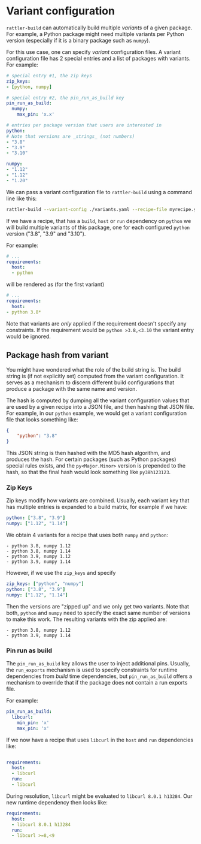 # Variant configuration

`rattler-build` can automatically build multiple _variants_ of a given package.
For example, a Python package might need multiple variants per Python version
(especially if it is a binary package such as `numpy`).

For this use case, one can specify _variant_ configuration files. A variant
configuration file has 2 special entries and a list of packages with variants.
For example:

```yaml title="variants.yaml"
# special entry #1, the zip keys
zip_keys:
- [python, numpy]

# special entry #2, the pin_run_as_build key
pin_run_as_build:
  numpy:
    max_pin: 'x.x'

# entries per package version that users are interested in
python:
# Note that versions are _strings_ (not numbers)
- "3.8"
- "3.9"
- "3.10"

numpy:
- "1.12"
- "1.12"
- "1.20"
```

We can pass a variant configuration file to `rattler-build` using a command line
like this:

```sh
rattler-build --variant-config ./variants.yaml --recipe-file myrecipe.yaml
```

If we have a recipe, that has a `build`, `host` or `run` dependency on `python`
we will build multiple variants of this package, one for each configured
`python` version ("3.8", "3.9" and "3.10").

For example:

```yaml
# ...
requirements:
  host:
  - python
```

will be rendered as (for the first variant)

```yaml
# ...
requirements:
  host:
- python 3.8*
```

Note that variants are _only_ applied if the requirement doesn't specify any
constraints. If the requirement would be `python >3.8,<3.10` the variant entry
would be ignored.

## Package hash from variant

You might have wondered what the role of the build string is. The build string is (if not explicitly set) computed from the variant configuration.
It serves as a mechanism to discern different build configurations that produce a package with the same name and version.

The hash is computed by dumping all the variant configuration values that are used by a given recipe into a JSON file, and then hashing that JSON file.
For example, in our `python` example, we would get a variant configuration file that looks something like:

```json
{
    "python": "3.8"
}
```

This JSON string is then hashed with the MD5 hash algorithm, and produces the hash.
For certain packages (such as Python packages) special rules exists, and the `py<Major.Minor>` version is prepended to the hash, so that the final hash
would look something like `py38h123123`.

### Zip Keys

Zip keys modify how variants are combined. Usually, each variant key that has multiple
entries is expanded to a build matrix, for example if we have:

```yaml
python: ["3.8", "3.9"]
numpy: ["1.12", "1.14"]
```

We obtain 4 variants for a recipe that uses both `numpy` and `python`:

```
- python 3.8, numpy 1.12
- python 3.8, numpy 1.14
- python 3.9, numpy 1.12
- python 3.9, numpy 1.14
```

However, if we use the `zip_keys` and specify

```yaml
zip_keys: ["python", "numpy"]
python: ["3.8", "3.9"]
numpy: ["1.12", "1.14"]
```

Then the versions are "zipped up" and we only get two variants. Note that both, `python` and `numpy` need to specify the exact same number of
versions to make this work.
The resulting variants with the zip applied are:

```
- python 3.8, numpy 1.12
- python 3.9, numpy 1.14
```

### Pin run as build

The `pin_run_as_build` key allows the user to inject additional pins. Usually, the `run_exports` mechanism is used to
specify constraints for runtime dependencies from _build_ time dependencies, but `pin_run_as_build` offers a mechanism
to override that if the package does not contain a run exports file.

For example:

```yaml
pin_run_as_build:
  libcurl:
    min_pin: 'x'
    max_pin: 'x'
```

If we now have a recipe that uses `libcurl` in the `host` and `run` dependencies like:

```yaml

requirements:
  host:
  - libcurl
  run:
  - libcurl
```

During resolution, `libcurl` might be evaluated to `libcurl 8.0.1 h13284`. Our new runtime dependency then
looks like:

```yaml
requirements:
  host:
  - libcurl 8.0.1 h13284
  run:
  - libcurl >=8,<9
```
